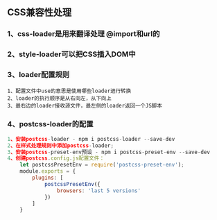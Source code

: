 ## CSS兼容性处理

### 1、css-loader是用来翻译处理 @import和url的
### 2、style-loader可以把CSS插入DOM中

### 3、loader配置规则
```
1、配置文件中use的意思是使用哪些loader进行转换
2、loader的执行顺序是从右向左，从下向上
3、最右边的loader接收源文件，最左侧的loader返回一个JS脚本
```
### 4、postcss-loader的配置
```javascript
1、安装postcss-loader - npm i postcss-loader --save-dev
2、在样式处理规则中添加postcss-loader;
3、安装postcss-preset-env预设 - npm i postcss-preset-env --save-dev
4、创建postcss.config.js配置文件：
    let postcssPresetEnv = require('postcss-preset-env');
    module.exports = {
        plugins: [
            postcssPresetEnv({
                browsers: 'last 5 versions'
            })
        ]
    }
```